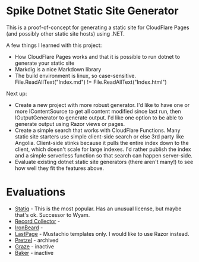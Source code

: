 # Spike Dotnet Static Site Generator
This is a proof-of-concept for generating a static site for CloudFlare Pages (and possibly other static site hosts) using .NET.

A few things I learned with this project:

* How CloudFlare Pages works and that it is possible to run dotnet to generate your static site
* Markdig is a nice Markdown library
* The build environment is linux, so case-sensitive. File.ReadAllText("Index.md") != File.ReadAllText("Index.html")

Next up:

* Create a new project with more robust generator.  I'd like to have one or more IContentSource to get all content modified since last run, then IOutputGenerator to generate output.  I'd like one option to be able to generate output using Razor views or pages.
* Create a simple search that works with CloudFlare Functions.  Many static site starters use simple client-side search or else 3rd party like Angolia.  Client-side stinks because it pulls the entire index down to the client, which doesn't scale for large indexes.  I'd rather publish the index and a simple serverless function so that search can happen server-side.
* Evaluate existing dotnet static site generators (there aren't many!) to see how well they fit the features above.

# Evaluations

* [Statiq](https://www.statiq.dev/web) - This is the most popular.  Has an unusual license, but maybe that's ok.  Successor to Wyam.
* [Record Collector](https://github.com/krompaco/record-collector) - 
* [IronBeard](https://github.com/wkallhof/iron-beard) -
* [LastPage](https://github.com/tomzorz/lastpage) - Mustachio templates only.  I would like to use Razor instead.
* [Pretzel](https://github.com/Code52/pretzel) - archived
* [Graze](https://github.com/mikoskinen/graze) - inactive
* [Baker](https://github.com/Kelindar/misakai-baker) - inactive